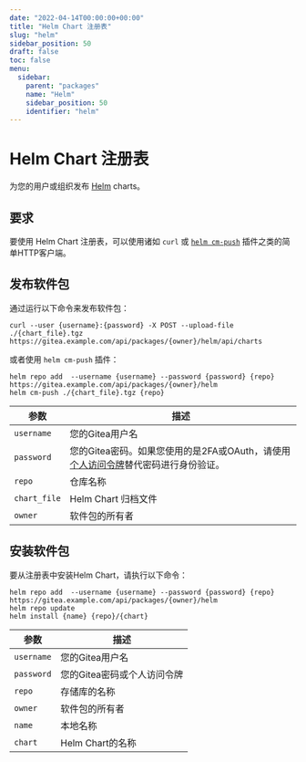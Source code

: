 ```yaml
---
date: "2022-04-14T00:00:00+00:00"
title: "Helm Chart 注册表"
slug: "helm"
sidebar_position: 50
draft: false
toc: false
menu:
  sidebar:
    parent: "packages"
    name: "Helm"
    sidebar_position: 50
    identifier: "helm"
---
```


# Helm Chart 注册表

为您的用户或组织发布 [Helm](https://helm.sh/) charts。



## 要求

要使用 Helm Chart 注册表，可以使用诸如 `curl` 或 [`helm cm-push`](https://github.com/chartmuseum/helm-push/) 插件之类的简单HTTP客户端。

## 发布软件包

通过运行以下命令来发布软件包：

```shell
curl --user {username}:{password} -X POST --upload-file ./{chart_file}.tgz https://gitea.example.com/api/packages/{owner}/helm/api/charts
```

或者使用 `helm cm-push` 插件：

```shell
helm repo add  --username {username} --password {password} {repo} https://gitea.example.com/api/packages/{owner}/helm
helm cm-push ./{chart_file}.tgz {repo}
```

| 参数         | 描述                                                                                                                                                   |
| ------------ | ------------------------------------------------------------------------------------------------------------------------------------------------------ |
| `username`   | 您的Gitea用户名                                                                                                                                        |
| `password`   | 您的Gitea密码。如果您使用的是2FA或OAuth，请使用[个人访问令牌](development/api-usage.md#通过-api-认证)替代密码进行身份验证。 |
| `repo`       | 仓库名称                                                                                                                                               |
| `chart_file` | Helm Chart 归档文件                                                                                                                                    |
| `owner`      | 软件包的所有者                                                                                                                                         |

## 安装软件包

要从注册表中安装Helm Chart，请执行以下命令：

```shell
helm repo add  --username {username} --password {password} {repo} https://gitea.example.com/api/packages/{owner}/helm
helm repo update
helm install {name} {repo}/{chart}
```

| 参数       | 描述                        |
| ---------- | --------------------------- |
| `username` | 您的Gitea用户名             |
| `password` | 您的Gitea密码或个人访问令牌 |
| `repo`     | 存储库的名称                |
| `owner`    | 软件包的所有者              |
| `name`     | 本地名称                    |
| `chart`    | Helm Chart的名称            |
